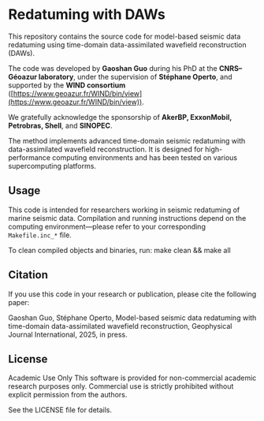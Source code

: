 # Redatuming with DAWs

This repository contains the source code for model-based seismic data redatuming using time-domain data-assimilated wavefield reconstruction (DAWs).

The code was developed by **Gaoshan Guo** during his PhD at the **CNRS–Géoazur laboratory**, under the supervision of **Stéphane Operto**, and supported by the **WIND consortium** ([https://www.geoazur.fr/WIND/bin/view](https://www.geoazur.fr/WIND/bin/view)).

We gratefully acknowledge the sponsorship of **AkerBP, ExxonMobil, Petrobras, Shell**, and **SINOPEC**.

The method implements advanced time-domain seismic redatuming with data-assimilated wavefield reconstruction. It is designed for high-performance computing environments and has been tested on various supercomputing platforms.

## Usage

This code is intended for researchers working in seismic redatuming of marine seismic data. Compilation and running instructions depend on the computing environment—please refer to your corresponding `Makefile.inc_*` file.

To clean compiled objects and binaries, run:
make clean && make all

## Citation

If you use this code in your research or publication, please cite the following paper:

Gaoshan Guo, Stéphane Operto, Model-based seismic data redatuming with time-domain data-assimilated wavefield reconstruction, Geophysical Journal International, 2025, in press.

## License
Academic Use Only
This software is provided for non-commercial academic research purposes only.
Commercial use is strictly prohibited without explicit permission from the authors.

See the LICENSE file for details.
